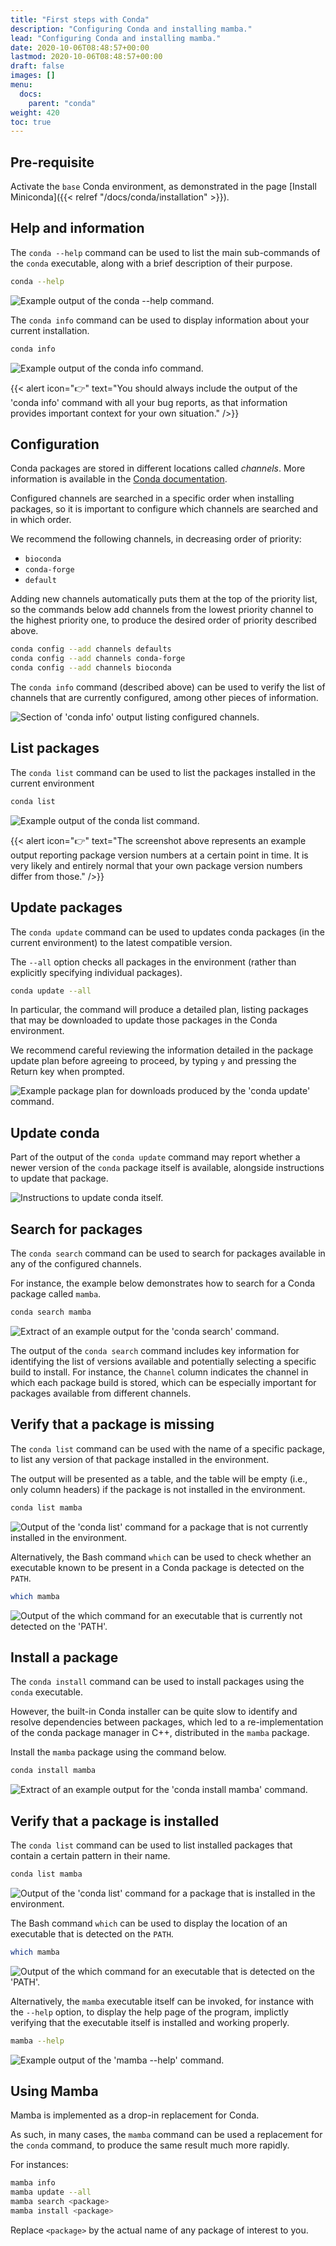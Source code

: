 ```yaml
---
title: "First steps with Conda"
description: "Configuring Conda and installing mamba."
lead: "Configuring Conda and installing mamba."
date: 2020-10-06T08:48:57+00:00
lastmod: 2020-10-06T08:48:57+00:00
draft: false
images: []
menu:
  docs:
    parent: "conda"
weight: 420
toc: true
---
```


## Pre-requisite

Activate the `base` Conda environment, as demonstrated in the page [Install Miniconda]({{< relref "/docs/conda/installation" >}}).

## Help and information

The `conda --help` command can be used to list the main sub-commands of the `conda`
executable, along with a brief description of their purpose.

```bash
conda --help
```

![Example output of the `conda --help` command.](conda-help.png)

The `conda info` command can be used to display information about your current installation.

```bash
conda info
```

![Example output of the `conda info` command.](conda-info.png)

{{< alert icon="👉" text="You should always include the output of the 'conda info' command with all your bug reports, as that information provides important context for your own situation." />}}

## Configuration

Conda packages are stored in different locations called _channels_.
More information is available in the [Conda documentation][conda-channels].

Configured channels are searched in a specific order when installing packages,
so it is important to configure which channels are searched and in which order.

We recommend the following channels, in decreasing order of priority:

- `bioconda`
- `conda-forge`
- `default`

Adding new channels automatically puts them at the top of the priority list,
so the commands below add channels from the lowest priority channel to the highest
priority one, to produce the desired order of priority described above.

```bash
conda config --add channels defaults
conda config --add channels conda-forge
conda config --add channels bioconda
```

The `conda info` command (described above) can be used to verify the list of channels
that are currently configured, among other pieces of information.

![Section of 'conda info' output listing configured channels.](conda-info-channels.png)

## List packages

The `conda list` command can be used to list the packages installed in the current
environment

```bash
conda list
```

![Example output of the `conda list` command.](conda-list.png)

{{< alert icon="👉" text="The screenshot above represents an example output reporting package version numbers at a certain point in time. It is very likely and entirely normal that your own package version numbers differ from those." />}}

## Update packages

The `conda update` command can be used to updates conda packages (in the current environment)
to the latest compatible version.

The `--all` option checks all packages in the environment (rather than explicitly specifying
individual packages).

```bash
conda update --all
```

In particular, the command will produce a detailed plan, listing packages that may be downloaded to
update those packages in the Conda environment.

We recommend careful reviewing the information detailed in the package update plan before agreeing to
proceed, by typing `y` and pressing the Return key when prompted.

![Example package plan for downloads produced by the 'conda update' command.](conda-update-download.png)

## Update conda

Part of the output of the `conda update` command may report whether a newer version of the `conda` package
itself is available, alongside instructions to update that package.

![Instructions to update conda itself.](conda-update-conda.png)

## Search for packages

The `conda search` command can be used to search for packages available in any of the configured channels.

For instance, the example below demonstrates how to search for a Conda package called `mamba`.

```bash
conda search mamba
```

![Extract of an example output for the 'conda search' command.](conda-search.png)

The output of the `conda search` command includes key information for identifying the list of versions
available and potentially selecting a specific build to install.
For instance, the `Channel` column indicates the channel in which each package build is stored, which
can be especially important for packages available from different channels.

## Verify that a package is missing

The `conda list` command can be used with the name of a specific package, to list any version of that
package installed in the environment.

The output will be presented as a table, and the table will be empty (i.e., only column headers)
if the package is not installed in the environment.

```bash
conda list mamba
```

![Output of the 'conda list' command for a package that is not currently installed in the environment.](conda-list-mamba-missing.png)

Alternatively, the Bash command `which` can be used to check whether an executable known to be present
in a Conda package is detected on the `PATH`.

```bash
which mamba
```

![Output of the `which` command for an executable that is currently not detected on the 'PATH'.](which-mamba-missing.png)

## Install a package

The `conda install` command can be used to install packages using the `conda` executable.

However, the built-in Conda installer can be quite slow to identify and resolve dependencies
between packages, which led to a re-implementation of the conda package manager in C++,
distributed in the `mamba` package.

Install the `mamba` package using the command below.

```bash
conda install mamba
```

![Extract of an example output for the 'conda install mamba' command.](conda-install-mamba.png)

## Verify that a package is installed

The `conda list` command can be used to list installed packages that contain a certain pattern in their name.

```bash
conda list mamba
```

![Output of the 'conda list' command for a package that is installed in the environment.](conda-list-mamba-present.png)

The Bash command `which` can be used to display the location of an executable that is detected on the `PATH`.

```bash
which mamba
```

![Output of the `which` command for an executable that is detected on the 'PATH'.](which-mamba-missing.png)

Alternatively, the `mamba` executable itself can be invoked, for instance with the `--help` option,
to display the help page of the program, implictly verifying that the executable itself is installed
and working properly.

```bash
mamba --help
```

![Example output of the 'mamba --help' command.](mamba-help.png)

## Using Mamba

Mamba is implemented as a drop-in replacement for Conda.

As such, in many cases, the `mamba` command can be used a replacement for the `conda` command,
to produce the same result much more rapidly.

For instances:

```bash
mamba info
mamba update --all
mamba search <package>
mamba install <package>
```

Replace `<package>` by the actual name of any package of interest to you.

<!-- Link definitions -->

[conda-channels]: https://docs.conda.io/projects/conda/en/latest/user-guide/concepts/channels.html
